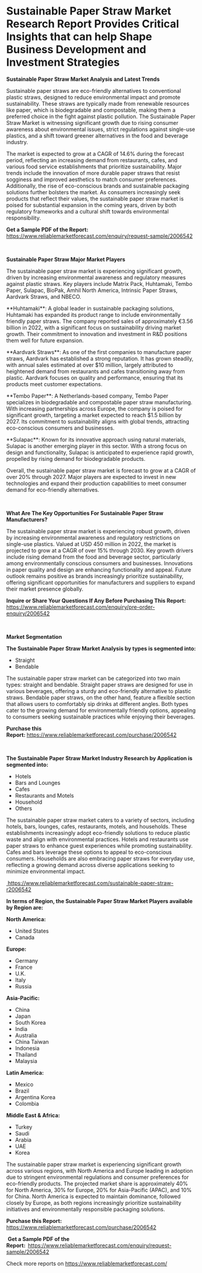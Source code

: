 <p><h1>Sustainable Paper Straw Market Research Report Provides Critical Insights that can help Shape Business Development and Investment Strategies</h1></p><p><strong>Sustainable Paper Straw Market Analysis and Latest Trends</strong></p>
<p><p>Sustainable paper straws are eco-friendly alternatives to conventional plastic straws, designed to reduce environmental impact and promote sustainability. These straws are typically made from renewable resources like paper, which is biodegradable and compostable, making them a preferred choice in the fight against plastic pollution. The Sustainable Paper Straw Market is witnessing significant growth due to rising consumer awareness about environmental issues, strict regulations against single-use plastics, and a shift toward greener alternatives in the food and beverage industry.</p><p>The market is expected to grow at a CAGR of 14.6% during the forecast period, reflecting an increasing demand from restaurants, cafes, and various food service establishments that prioritize sustainability. Major trends include the innovation of more durable paper straws that resist sogginess and improved aesthetics to match consumer preferences. Additionally, the rise of eco-conscious brands and sustainable packaging solutions further bolsters the market. As consumers increasingly seek products that reflect their values, the sustainable paper straw market is poised for substantial expansion in the coming years, driven by both regulatory frameworks and a cultural shift towards environmental responsibility.</p></p>
<p><strong>Get a Sample PDF of the Report:&nbsp;</strong> <a href="https://www.reliablemarketforecast.com/enquiry/request-sample/2006542?utm_campaign=2400&utm_medium=2&utm_source=Github&utm_content=ia&utm_term=10022025&utm_id=sustainable-paper-straw">https://www.reliablemarketforecast.com/enquiry/request-sample/2006542</a></p>
<p>&nbsp;</p>
<p><strong>Sustainable Paper Straw Major Market Players</strong></p>
<p><p>The sustainable paper straw market is experiencing significant growth, driven by increasing environmental awareness and regulatory measures against plastic straws. Key players include Matrix Pack, Huhtamaki, Tembo Paper, Sulapac, BioPak, Amhil North America, Intrinsic Paper Straws, Aardvark Straws, and NBECO.</p><p>**Huhtamaki**: A global leader in sustainable packaging solutions, Huhtamaki has expanded its product range to include environmentally friendly paper straws. The company reported sales of approximately €3.56 billion in 2022, with a significant focus on sustainability driving market growth. Their commitment to innovation and investment in R&D positions them well for future expansion.</p><p>**Aardvark Straws**: As one of the first companies to manufacture paper straws, Aardvark has established a strong reputation. It has grown steadily, with annual sales estimated at over $10 million, largely attributed to heightened demand from restaurants and cafes transitioning away from plastic. Aardvark focuses on quality and performance, ensuring that its products meet customer expectations.</p><p>**Tembo Paper**: A Netherlands-based company, Tembo Paper specializes in biodegradable and compostable paper straw manufacturing. With increasing partnerships across Europe, the company is poised for significant growth, targeting a market expected to reach $1.5 billion by 2027. Its commitment to sustainability aligns with global trends, attracting eco-conscious consumers and businesses.</p><p>**Sulapac**: Known for its innovative approach using natural materials, Sulapac is another emerging player in this sector. With a strong focus on design and functionality, Sulapac is anticipated to experience rapid growth, propelled by rising demand for biodegradable products.</p><p>Overall, the sustainable paper straw market is forecast to grow at a CAGR of over 20% through 2027. Major players are expected to invest in new technologies and expand their production capabilities to meet consumer demand for eco-friendly alternatives.</p></p>
<p>&nbsp;</p>
<p><strong>What Are The Key Opportunities For Sustainable Paper Straw Manufacturers?</strong></p>
<p><p>The sustainable paper straw market is experiencing robust growth, driven by increasing environmental awareness and regulatory restrictions on single-use plastics. Valued at USD 450 million in 2022, the market is projected to grow at a CAGR of over 15% through 2030. Key growth drivers include rising demand from the food and beverage sector, particularly among environmentally conscious consumers and businesses. Innovations in paper quality and design are enhancing functionality and appeal. Future outlook remains positive as brands increasingly prioritize sustainability, offering significant opportunities for manufacturers and suppliers to expand their market presence globally.</p></p>
<p><strong>Inquire or Share Your Questions If Any Before Purchasing This Report:</strong> <a href="https://www.reliablemarketforecast.com/enquiry/pre-order-enquiry/2006542?utm_campaign=2400&utm_medium=2&utm_source=Github&utm_content=ia&utm_term=10022025&utm_id=sustainable-paper-straw">https://www.reliablemarketforecast.com/enquiry/pre-order-enquiry/2006542</a></p>
<p>&nbsp;</p>
<p><strong>Market Segmentation</strong></p>
<p><strong>The Sustainable Paper Straw Market Analysis by types is segmented into:</strong></p>
<p><ul><li>Straight</li><li>Bendable</li></ul></p>
<p><p>The sustainable paper straw market can be categorized into two main types: straight and bendable. Straight paper straws are designed for use in various beverages, offering a sturdy and eco-friendly alternative to plastic straws. Bendable paper straws, on the other hand, feature a flexible section that allows users to comfortably sip drinks at different angles. Both types cater to the growing demand for environmentally friendly options, appealing to consumers seeking sustainable practices while enjoying their beverages.</p></p>
<p><strong>Purchase this Report:&nbsp;</strong><a href="https://www.reliablemarketforecast.com/purchase/2006542?utm_campaign=2400&utm_medium=2&utm_source=Github&utm_content=ia&utm_term=10022025&utm_id=sustainable-paper-straw">https://www.reliablemarketforecast.com/purchase/2006542</a></p>
<p>&nbsp;</p>
<p><strong>The Sustainable Paper Straw Market Industry Research by Application is segmented into:</strong></p>
<p><ul><li>Hotels</li><li>Bars and Lounges</li><li>Cafes</li><li>Restaurants and Motels</li><li>Household</li><li>Others</li></ul></p>
<p><p>The sustainable paper straw market caters to a variety of sectors, including hotels, bars, lounges, cafes, restaurants, motels, and households. These establishments increasingly adopt eco-friendly solutions to reduce plastic waste and align with environmental practices. Hotels and restaurants use paper straws to enhance guest experiences while promoting sustainability. Cafes and bars leverage these options to appeal to eco-conscious consumers. Households are also embracing paper straws for everyday use, reflecting a growing demand across diverse applications seeking to minimize environmental impact.</p></p>
<p><a href="https://www.reliablemarketforecast.com/sustainable-paper-straw-r2006542?utm_campaign=2400&utm_medium=2&utm_source=Github&utm_content=ia&utm_term=10022025&utm_id=sustainable-paper-straw">&nbsp;https://www.reliablemarketforecast.com/sustainable-paper-straw-r2006542</a></p>
<p><strong>In terms of Region, the Sustainable Paper Straw Market Players available by Region are:</strong></p>
<p>
    <p> <strong> North America: </strong>
        <ul>
            <li>United States</li>
            <li>Canada</li>
        </ul>
        </p> 
    <p> <strong> Europe: </strong>
        <ul>
            <li>Germany</li>
            <li>France</li>
            <li>U.K.</li>
            <li>Italy</li>
            <li>Russia</li>
        </ul>
        </p> 
    <p> <strong> Asia-Pacific: </strong>
        <ul>
            <li>China</li>
            <li>Japan</li>
            <li>South Korea</li>
            <li>India</li>
            <li>Australia</li>
            <li>China Taiwan</li>
            <li>Indonesia</li>
            <li>Thailand</li>
            <li>Malaysia</li>
        </ul>
        </p> 
    <p> <strong> Latin America: </strong>
        <ul>
            <li>Mexico</li>
            <li>Brazil</li>
            <li>Argentina Korea</li>
            <li>Colombia</li>
        </ul>
        </p> 
    <p> <strong> Middle East & Africa: </strong>
        <ul>
            <li>Turkey</li>
            <li>Saudi</li>
            <li>Arabia</li>
            <li>UAE</li>
            <li>Korea</li>
        </ul>
    </p>
    </p>
<p><p>The sustainable paper straw market is experiencing significant growth across various regions, with North America and Europe leading in adoption due to stringent environmental regulations and consumer preferences for eco-friendly products. The projected market share is approximately 40% for North America, 30% for Europe, 20% for Asia-Pacific (APAC), and 10% for China. North America is expected to maintain dominance, followed closely by Europe, as both regions increasingly prioritize sustainability initiatives and environmentally responsible packaging solutions.</p></p>
<p><strong>Purchase this Report: </strong><a href="https://www.reliablemarketforecast.com/purchase/2006542?utm_campaign=2400&utm_medium=2&utm_source=Github&utm_content=ia&utm_term=10022025&utm_id=sustainable-paper-straw">https://www.reliablemarketforecast.com/purchase/2006542</a></p>
<p>&nbsp;<strong>Get a Sample PDF of the Report:&nbsp;&nbsp;</strong><a href="https://www.reliablemarketforecast.com/enquiry/request-sample/2006542?utm_campaign=2400&utm_medium=2&utm_source=Github&utm_content=ia&utm_term=10022025&utm_id=sustainable-paper-straw">https://www.reliablemarketforecast.com/enquiry/request-sample/2006542</a></p>
<p><strong></strong></p>
<p>Check more reports on <a href="https://www.reliablemarketforecast.com/?utm_campaign=2400&utm_medium=2&utm_source=Github&utm_content=ia&utm_term=10022025&utm_id=sustainable-paper-straw">https://www.reliablemarketforecast.com/</a></p>